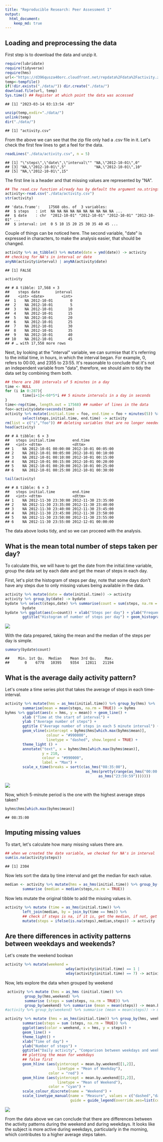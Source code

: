 ```yaml
---
title: "Reproducible Research: Peer Assessment 1"
output: 
  html_document:
    keep_md: true
---
```


## Loading and preprocessing the data

First step is to download the data and unzip it.


```r
require(lubridate)
require(tidyverse)
require(hms)
url<-"https://d396qusza40orc.cloudfront.net/repdata%2Fdata%2Factivity.zip"
temp<-tempfile()
if(!dir.exists("./data/")) dir.create("./data/")
download.file(url, temp)
Sys.time() ## Register at which point the data was accessed
```

```
## [1] "2023-03-14 03:13:54 -03"
```

```r
unzip(temp,exdir="./data/")
unlink(temp)
dir("./data/")
```

```
## [1] "activity.csv"
```

From the above we can see that the zip file only had a .csv file in it. Let's check the first few lines to get a feel for the data.


```r
readLines("./data/activity.csv", n = 5)
```

```
## [1] "\"steps\",\"date\",\"interval\"" "NA,\"2012-10-01\",0"            
## [3] "NA,\"2012-10-01\",5"             "NA,\"2012-10-01\",10"           
## [5] "NA,\"2012-10-01\",15"
```

The first line is a header and that missing values are represented by "NA".


```r
## The read.csv function already has by default the argument na.strings = "NA"
activity<-read.csv("./data/activity.csv")
str(activity)
```

```
## 'data.frame':	17568 obs. of  3 variables:
##  $ steps   : int  NA NA NA NA NA NA NA NA NA NA ...
##  $ date    : chr  "2012-10-01" "2012-10-01" "2012-10-01" "2012-10-01" ...
##  $ interval: int  0 5 10 15 20 25 30 35 40 45 ...
```

Couple of things can be noticed here. The second variable, "date" is expressed in characters, to make the analysis easier, that should be changed.


```r
activity %>% as_tibble() %>% mutate(date = ymd(date)) -> activity
## checking for NA's in interval or date
anyNA(activity$interval) | anyNA(activity$date)
```

```
## [1] FALSE
```

```r
activity
```

```
## # A tibble: 17,568 × 3
##    steps date       interval
##    <int> <date>        <int>
##  1    NA 2012-10-01        0
##  2    NA 2012-10-01        5
##  3    NA 2012-10-01       10
##  4    NA 2012-10-01       15
##  5    NA 2012-10-01       20
##  6    NA 2012-10-01       25
##  7    NA 2012-10-01       30
##  8    NA 2012-10-01       35
##  9    NA 2012-10-01       40
## 10    NA 2012-10-01       45
## # … with 17,558 more rows
```

Next, by looking at the "interval" variable, we can surmise that it's referring to the initial time, in hours, in which the interval began. For example, 0, refers to 00:00, and 2355 to 23:55. It's reasonable to conclude that it's not an independent variable from "data", therefore, we should aim to tidy the data set by combining them both.


```r
## there are 288 intervals of 5 minutes in a day
time <- NULL
for (i in 0:287){
        time[i+1]<-60*5*i ## 5 minute intervals in a day in seconds
}
time<-rep(time, length.out = 17568) ## number of lines in the data
foo<-activity$date+seconds(time)
activity %>% mutate(initial.time = foo, end.time = foo + minutes(5)) %>%
        select(steps,initial.time, end.time) -> activity
rm(list = c("i","foo")) ## deleting variables that are no longer needed
head(activity)
```

```
## # A tibble: 6 × 3
##   steps initial.time        end.time           
##   <int> <dttm>              <dttm>             
## 1    NA 2012-10-01 00:00:00 2012-10-01 00:05:00
## 2    NA 2012-10-01 00:05:00 2012-10-01 00:10:00
## 3    NA 2012-10-01 00:10:00 2012-10-01 00:15:00
## 4    NA 2012-10-01 00:15:00 2012-10-01 00:20:00
## 5    NA 2012-10-01 00:20:00 2012-10-01 00:25:00
## 6    NA 2012-10-01 00:25:00 2012-10-01 00:30:00
```

```r
tail(activity)
```

```
## # A tibble: 6 × 3
##   steps initial.time        end.time           
##   <int> <dttm>              <dttm>             
## 1    NA 2012-11-30 23:30:00 2012-11-30 23:35:00
## 2    NA 2012-11-30 23:35:00 2012-11-30 23:40:00
## 3    NA 2012-11-30 23:40:00 2012-11-30 23:45:00
## 4    NA 2012-11-30 23:45:00 2012-11-30 23:50:00
## 5    NA 2012-11-30 23:50:00 2012-11-30 23:55:00
## 6    NA 2012-11-30 23:55:00 2012-12-01 00:00:00
```

The data above looks tidy, and so we can proceed with the analysis.

## What is the mean total number of steps taken per day?

To calculate this, we will have to get the date from the initial.time variable, group the data set by each date and get the mean of steps in each day.

First, let's plot the histogram of steps per day, note that some days don't have any steps due to only missing values being available in the data.

```r
activity %>% mutate(date = date(initial.time)) -> activity
activity %>% group_by(date) -> bydate 
bydate %>% select(steps,date) %>% summarise(count = sum(steps, na.rm = TRUE)) ->
        bydate
bydate %>% ggplot(aes(x=count)) + xlab("Steps per day") + ylab("Frequency") +
        ggtitle("Histogram of number of steps per day") + geom_histogram(bins = 61) + theme_light()
```

![](PA1_template_files/figure-html/unnamed-chunk-6-1.png)<!-- -->

With the data prepared, taking the mean and the median of the steps per day is simple.


```r
summary(bydate$count)
```

```
##    Min. 1st Qu.  Median    Mean 3rd Qu.    Max. 
##       0    6778   10395    9354   12811   21194
```
## What is the average daily activity pattern?

Let's create a time series plot that takes the average of steps in each time-interval.


```r
activity %>% mutate(hms = as_hms(initial.time)) %>% group_by(hms) %>%
        summarise(mean = mean(steps, na.rm = TRUE)) -> byhms 
byhms %>% ggplot(aes(x = hms, y = mean)) + geom_line() + 
        xlab ("Time at the start of interval") + 
        ylab ("Average number of steps") +
        ggtitle ("Average number of steps in each 5 minute interval") +
        geom_vline(xintercept = byhms$hms[which.max(byhms$mean)],
                   colour = "#990000",
                   linetype = "dashed", show.legend = TRUE) +
        theme_light () +
        annotate("text", x = byhms$hms[which.max(byhms$mean)], 
                 y = 210, 
                 colour = "#990000",
                 label = "Max") +
        scale_x_time(breaks = sort(c(as_hms("08:35:00"),
                                     as_hms(pretty(range(as_hms("00:00:00"),
                                           as_hms("23:59:59")))))))
```

![](PA1_template_files/figure-html/unnamed-chunk-8-1.png)<!-- -->

Now, which 5-minute period is the one with the highest average steps taken?

```r
byhms$hms[which.max(byhms$mean)]
```

```
## 08:35:00
```

## Imputing missing values

To start, let's calculate how many missing values there are.

```r
## when we created the date variable, we checked for NA's in interval
sum(is.na(activity$steps))
```

```
## [1] 2304
```

Now lets sort the data by time interval and get the median for each value.


```r
median <- activity %>% mutate(hms = as_hms(initial.time)) %>% group_by(hms) %>%
        summarise (median = median(steps,na.rm = TRUE))
```

Now lets mutate the original tibble to add the missing values in.


```r
activity %>% mutate (time = as_hms(initial.time)) %>% 
        left_join(median, by = join_by(time == hms)) %>%
        ## check if steps is na, if it is, get the median, if not, get steps
        mutate(steps = ifelse(is.na(steps),median,steps)) -> activity
```

## Are there differences in activity patterns between weekdays and weekends?

Let's create the weekend boolean


```r
activity %>% mutate(weekend =
                            wday(activity$initial.time) == 1 |
                            wday(activity$initial.time) == 7) -> activity
```

Now, lets explore the data when grouped by weekend


```r
 activity %>% mutate (hms = as_hms (initial.time)) %>%
         group_by(hms,weekend) %>%
         summarise (steps = sum(steps, na.rm = TRUE)) %>%
         group_by(weekend) %>% summarise (mean = mean(steps)) -> mean.by.weekend
#activity %>% group_by(weekend) %>% summarise (mean = mean(steps)) -> mean.by.weekend

activity %>% mutate (hms = as_hms(initial.time)) %>% group_by(hms, weekend) %>%
        summarise(steps = sum (steps, na.rm = TRUE)) %>%
        ggplot(aes(color = weekend, x = hms, y = steps)) +
        geom_line() +
        theme_light() +
        xlab("Time of day") +
        ylab("Number of steps") +
        ggtitle("Daily activity", "Comparison between weekdays and weekends") +
        ## plotting the mean for weekdays
        ## false first
        geom_hline (aes(yintercept = mean.by.weekend[[1,2]],
                        linetype = "Mean of Weekday"),
                    color = "red") +
        geom_hline (aes(yintercept = mean.by.weekend[[2,2]],
                        linetype = "Mean of Weekend"),
                    color = "cyan") +
        scale_colour_discrete(name = "Weekend") +
        scale_linetype_manual(name = "Measure", values = c("dashed","dashed"), 
                              guide = guide_legend(override.aes=list(color = c("red","cyan"))))
```

![](PA1_template_files/figure-html/unnamed-chunk-14-1.png)<!-- -->

From the data above we can conclude that there are differences between the activity patterns during the weekend and during weekdays. It looks like the subject is more active during weekdays, particularly in the morning, which contributes to a higher average steps taken.
